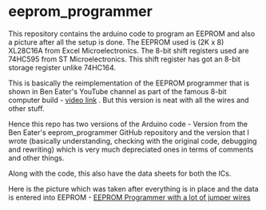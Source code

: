 # eeprom_programmer

This repository contains the arduino code to program an EEPROM and also a picture after all the setup is done. The EEPROM used is (2K x 8) XL28C16A from Excel Microelectronics. The 8-bit shift registers used are 74HC595 from ST Microelectronics. This shift register has got an 8-bit storage register unlike 74HC164. 

This is basically the reimplementation of the EEPROM programmer that is shown in Ben Eater's YouTube channel as part of the famous 8-bit computer build - [video link](https://www.youtube.com/watch?v=K88pgWhEb1M&t=807s) . But this version is neat with all the wires and other stuff.

Hence this repo has two versions of the Arduino code - Version from the Ben Eater's eeprom_programmer GitHub repository and the version that I wrote (basically understanding, checking with the original code, debugging and rewriting) which is very much depreciated ones in terms of comments and other things.

Along with the code, this also have the data sheets for both the ICs. 

Here is the picture which was taken after everything is in place and the data is entered into EEPROM - [EEPROM Programmer with a lot of jumper wires](https://github.com/saicharan0112/eeprom_programmer/blob/main/eeprom_programmer.jpg)
